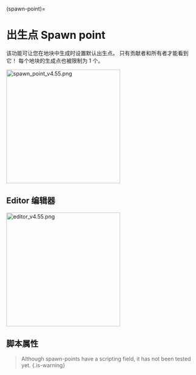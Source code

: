 (spawn-point)=
# 出生点 Spawn point

该功能可让您在地块中生成时设置默认出生点。
只有贡献者和所有者才能看到它！
每个地块的生成点也被限制为 1 个。

<img src="https://wiki.cryptovoxels.com/features/spawn_point_v4.55.png" alt="spawn_point_v4.55.png" width="300px">

## Editor 编辑器

<img src="https://wiki.cryptovoxels.com/features/[spawn_point]editor_v4.55.png" alt="editor_v4.55.png" width="300px">

## 脚本属性

> Although spawn-points have a scripting field, it has not been tested yet.
{.is-warning}
